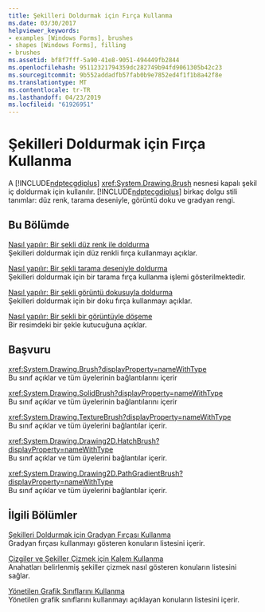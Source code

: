 ```yaml
---
title: Şekilleri Doldurmak için Fırça Kullanma
ms.date: 03/30/2017
helpviewer_keywords:
- examples [Windows Forms], brushes
- shapes [Windows Forms], filling
- brushes
ms.assetid: bf8f7fff-5a90-41e8-9051-494449fb2844
ms.openlocfilehash: 95112321794359dc282749b94fd9061305b42c23
ms.sourcegitcommit: 9b552addadfb57fab0b9e7852ed4f1f1b8a42f8e
ms.translationtype: MT
ms.contentlocale: tr-TR
ms.lasthandoff: 04/23/2019
ms.locfileid: "61926951"
---
```

# <a name="using-a-brush-to-fill-shapes"></a>Şekilleri Doldurmak için Fırça Kullanma
A [!INCLUDE[ndptecgdiplus](../../../../includes/ndptecgdiplus-md.md)] <xref:System.Drawing.Brush> nesnesi kapalı şekil iç doldurmak için kullanılır. [!INCLUDE[ndptecgdiplus](../../../../includes/ndptecgdiplus-md.md)] birkaç dolgu stili tanımlar: düz renk, tarama deseniyle, görüntü doku ve gradyan rengi.  
  
## <a name="in-this-section"></a>Bu Bölümde  
 [Nasıl yapılır: Bir şekli düz renk ile doldurma](how-to-fill-a-shape-with-a-solid-color.md)  
 Şekilleri doldurmak için düz renkli fırça kullanmayı açıklar.  
  
 [Nasıl yapılır: Bir şekli tarama deseniyle doldurma](how-to-fill-a-shape-with-a-hatch-pattern.md)  
 Şekilleri doldurmak için bir tarama fırça kullanma işlemi gösterilmektedir.  
  
 [Nasıl yapılır: Bir şekli görüntü dokusuyla doldurma](how-to-fill-a-shape-with-an-image-texture.md)  
 Şekilleri doldurmak için bir doku fırça kullanmayı açıklar.  
  
 [Nasıl yapılır: Bir şekli bir görüntüyle döşeme](how-to-tile-a-shape-with-an-image.md)  
 Bir resimdeki bir şekle kutucuğuna açıklar.  
  
## <a name="reference"></a>Başvuru  
 <xref:System.Drawing.Brush?displayProperty=nameWithType>  
 Bu sınıf açıklar ve tüm üyelerinin bağlantılarını içerir  
  
 <xref:System.Drawing.SolidBrush?displayProperty=nameWithType>  
 Bu sınıf açıklar ve tüm üyelerinin bağlantılarını içerir  
  
 <xref:System.Drawing.TextureBrush?displayProperty=nameWithType>  
 Bu sınıf açıklar ve tüm üyelerini bağlantılar içerir.  
  
 <xref:System.Drawing.Drawing2D.HatchBrush?displayProperty=nameWithType>  
 Bu sınıf açıklar ve tüm üyelerini bağlantılar içerir.  
  
 <xref:System.Drawing.Drawing2D.PathGradientBrush?displayProperty=nameWithType>  
 Bu sınıf açıklar ve tüm üyelerini bağlantılar içerir.  
  
## <a name="related-sections"></a>İlgili Bölümler  
 [Şekilleri Doldurmak için Gradyan Fırçası Kullanma](using-a-gradient-brush-to-fill-shapes.md)  
 Gradyan fırçası kullanmayı gösteren konuların listesini içerir.  
  
 [Çizgiler ve Şekiller Çizmek için Kalem Kullanma](using-a-pen-to-draw-lines-and-shapes.md)  
 Anahatları belirlenmiş şekiller çizmek nasıl gösteren konuların listesini sağlar.  
  
 [Yönetilen Grafik Sınıflarını Kullanma](using-managed-graphics-classes.md)  
 Yönetilen grafik sınıflarını kullanmayı açıklayan konuların listesini içerir.
